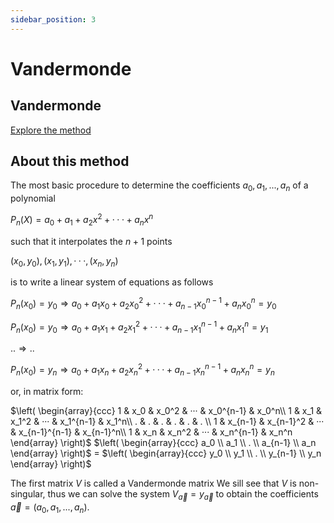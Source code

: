 ```yaml
---
sidebar_position: 3
---
```


# Vandermonde 

## Vandermonde

[Explore the method](../../methods/interpolation/vandermonde)

## About this method

The most basic procedure to determine the coefficients $a_0,a_1,...,a_n$ of a polynomial

$P_n(X) = a_0 + a_1 + a_2x^2 +···+a_nx^n$

such that it interpolates the $n+1$ points

$(x_0,y_0),(x_1,y_1),···,(x_n,y_n)$

is to write a linear system of equations as follows

$P_n(x_0)=y_0 ⇒ a_0+a_1x_0+a_2x_0^2+···+a_{n−1}x_0^{n−1}+a_nx_0^n=y_0$

$P_n(x_0)=y_0 ⇒ a_0+a_1x_1+a_2x_1^2+···+a_{n−1}x_1^{n−1}+a_nx_1^n=y_1$

$..⇒..$

$P_n(x_0)=y_n ⇒ a_0+a_1x_n+a_2x_n^2+···+a_{n−1}x_n^{n−1}+a_nx_n^n=y_n$

or, in matrix form:

$\left( \begin{array}{ccc}
1 & x_0 & x_0^2 & ··· & x_0^{n-1} & x_0^n\\
1 & x_1 & x_1^2 & ··· & x_1^{n-1} & x_1^n\\
. & . & . & . & . & . \\
1 & x_{n-1} & x_{n-1}^2 & ··· & x_{n-1}^{n-1} & x_{n-1}^n\\
1 & x_n & x_n^2 & ··· & x_n^{n-1} & x_n^n \end{array} \right)$
$\left( \begin{array}{ccc}
a_0 \\
a_1 \\
. \\
a_{n-1} \\
a_n \end{array} \right)$ 
$=$
$\left( \begin{array}{ccc}
y_0 \\
y_1 \\
. \\
y_{n-1} \\
y_n \end{array} \right)$ 

The first matrix $V$ is called a Vandermonde matrix We sill see that $V$ is non-singular, thus we can solve the system $V_{\overrightarrow{a}}=y_{\overrightarrow{a}}$ to obtain the coefficients ${\overrightarrow{a}}=(a_0,a_1,...,a_n)$.